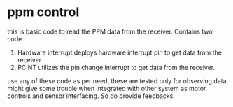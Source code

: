 # ppm control
this is basic code to read the PPM data from the receiver.
Contains two code 
1. Hardware interrupt
  deploys hardware interrupt pin to get data from the receiver
2. PCINT
  utilizes the pin change interrupt to get data from the receiver.

use any of these code as per need, these are tested only for observing data might 
give some trouble when integrated with other system as motor controls and sensor
interfacing. So do provide feedbacks.
